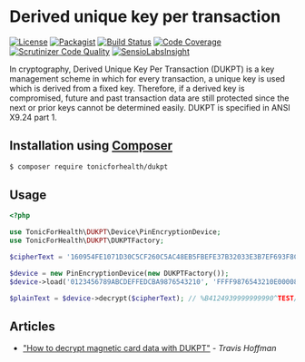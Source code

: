 # Derived unique key per transaction
[![License](https://img.shields.io/github/license/tonicforhealth/dukpt.svg?maxAge=2592000)](LICENSE.md)
[![Packagist](https://img.shields.io/packagist/v/tonicforhealth/dukpt.svg?maxAge=2592000)](https://packagist.org/packages/tonicforhealth/dukpt)
[![Build Status](https://travis-ci.org/tonicforhealth/dukpt.svg?branch=master)](https://travis-ci.org/tonicforhealth/dukpt)
[![Code Coverage](https://scrutinizer-ci.com/g/tonicforhealth/dukpt/badges/coverage.png?b=master)](https://scrutinizer-ci.com/g/tonicforhealth/dukpt/?branch=master)
[![Scrutinizer Code Quality](https://scrutinizer-ci.com/g/tonicforhealth/dukpt/badges/quality-score.png?b=master)](https://scrutinizer-ci.com/g/tonicforhealth/dukpt/?branch=master)
[![SensioLabsInsight](https://insight.sensiolabs.com/projects/32629a10-0651-4aa9-a13a-53182bbc1c19/mini.png)](https://insight.sensiolabs.com/projects/32629a10-0651-4aa9-a13a-53182bbc1c19)

In cryptography, Derived Unique Key Per Transaction (DUKPT) is a key management scheme in which for every transaction,
a unique key is used which is derived from a fixed key. Therefore, if a derived key is compromised,
future and past transaction data are still protected since the next or prior keys cannot be determined easily.
DUKPT is specified in ANSI X9.24 part 1.

## Installation using [Composer](http://getcomposer.org/)

```bash
$ composer require tonicforhealth/dukpt
```

## Usage

```php
<?php

use TonicForHealth\DUKPT\Device\PinEncryptionDevice;
use TonicForHealth\DUKPT\DUKPTFactory;

$cipherText = '160954FE1071D30C5CF260C5AC48EB5FBEFE37B32033E3B7EF693F8C6AB1BBD6276446FB3689728B926D923CD9ECCD522B6DE5850FD9AB2D7976D943C12CDC947E023098CAAE4F6D';

$device = new PinEncryptionDevice(new DUKPTFactory());
$device->load('0123456789ABCDEFFEDCBA9876543210', 'FFFF9876543210E00008');

$plainText = $device->decrypt($cipherText); // %B4124939999999990^TEST/TESTCARD^19129015432139614567891234567890?
```

## Articles

- ["How to decrypt magnetic card data with DUKPT"](https://www.parthenonsoftware.com/blog/how-to-decrypt-magnetic-stripe-scanner-data-with-dukpt/) - *Travis Hoffman*
